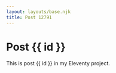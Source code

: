 ```yaml
---
layout: layouts/base.njk
title: Post 12791
---
```


# Post {{ id }}

This is post {{ id }} in my Eleventy project.
